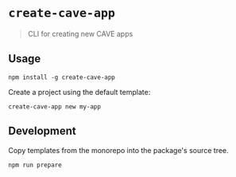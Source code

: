 # `create-cave-app`

> CLI for creating new CAVE apps

## Usage

```
npm install -g create-cave-app
```

Create a project using the default template:
```
create-cave-app new my-app
```

## Development
Copy templates from the monorepo into the package's source tree.
```
npm run prepare
```

